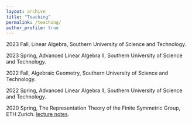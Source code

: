 ```yaml
---
layout: archive
title: "Teaching"
permalink: /teaching/
author_profile: true
---
```


2023 Fall, Linear Algebra, Southern University of Science and Technology.

2023 Spring, Advanced Linear Algebra II, Southern University of Science and Technology.

2022 Fall, Algebraic Geometry, Southern University of Science and Technology.

2022 Spring, Advanced Linear Algebra II, Southern University of Science and Technology.

2020 Spring, The Representation Theory of the Finite Symmetric Group, ETH Zurich. [lecture notes](https://drive.google.com/file/d/1BVykHf6X-HkuqfZKSN8H1brs8kuZzeD_/view?usp=sharing).
